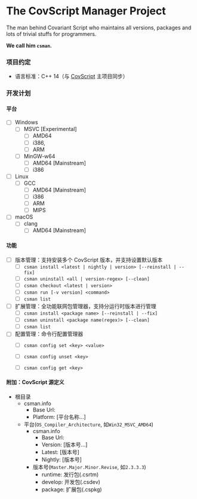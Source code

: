 # The CovScript Manager Project

The man behind Covariant Script who maintains all versions, packages and lots of trivial stuffs for programmers.

**We call him `csman`.**

### 项目约定

- 语言标准：C++ 14（与 [CovScript](https://github.com/covscript/covscript) 主项目同步）

### 开发计划

#### 平台
- [ ] Windows
    - [ ] MSVC [Experimental]
        - [ ] AMD64
        - [ ] i386,
        - [ ] ARM
    - [ ] MinGW-w64
        - [ ] AMD64 [Mainstream]
        - [ ] i386
- [ ] Linux
    - [ ] GCC
        - [ ] AMD64 [Mainstream]
        - [ ] i386
        - [ ] ARM
        - [ ] MIPS
- [ ] macOS
    - [ ] clang
        - [ ] AMD64 [Mainstream]

#### 功能

- [ ] 版本管理：支持安装多个 CovScript 版本，并支持设置默认版本  
    - [ ] `csman install <latest | nightly | version> [--reinstall | --fix]`
    - [ ] `csman uninstall <all | version-regex> [--clean]`
    - [ ] `csman checkout <latest | version>`
    - [ ] `csman run [-v version] <command>`
    - [ ] `csman list`
- [ ] 扩展管理：全功能联网包管理器，支持分运行时版本进行管理
    - [ ] `csman install <package name> [--reinstall | --fix]`
    - [ ] `csman uninstall <package name(regex)> [--clean]`
    - [ ] `csman list`
- [ ] 配置管理：命令行配置管理器
    - [ ] `csman config set <key> <value>`
    - [ ] `csman config unset <key>`
    - [ ] `csman config get <key>`


#### 附加：CovScript 源定义

- 根目录
    - csman.info
        - Base Url:
        - Platform: [平台名称...]
    - 平台(`OS_Compiler_Architecture`, 如`Win32_MSVC_AMD64`)
        - csman.info
            - Base Url:
            - Version: [版本号...]
            - Latest: [版本号]
            - Nightly: [版本号]
        - 版本号(`Master.Major.Minor.Revise`, 如`2.3.3.3`)
            - runtime: 发行包(.csrtm)
            - develop: 开发包(.csdev)
            - package: 扩展包(.cspkg)

